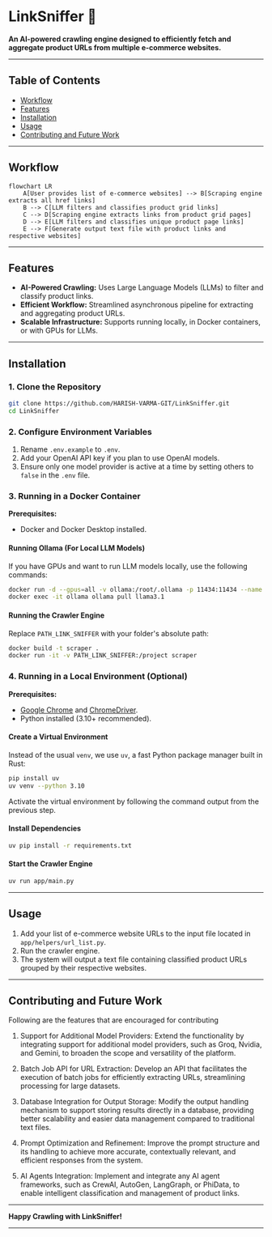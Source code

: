 # LinkSniffer 🐶

**An AI-powered crawling engine designed to efficiently fetch and aggregate product URLs from multiple e-commerce websites.**

---

## Table of Contents
- [Workflow](#workflow)
- [Features](#features)
- [Installation](#installation)
- [Usage](#usage)
- [Contributing and Future Work](#contributing-and-future-work)

---

## Workflow

```mermaid
flowchart LR
    A[User provides list of e-commerce websites] --> B[Scraping engine extracts all href links]
    B --> C[LLM filters and classifies product grid links]
    C --> D[Scraping engine extracts links from product grid pages]
    D --> E[LLM filters and classifies unique product page links]
    E --> F[Generate output text file with product links and respective websites]
```

---

## Features

- **AI-Powered Crawling:** Uses Large Language Models (LLMs) to filter and classify product links.
- **Efficient Workflow:** Streamlined asynchronous pipeline for extracting and aggregating product URLs.
- **Scalable Infrastructure:** Supports running locally, in Docker containers, or with GPUs for LLMs.

---

## Installation

### 1. Clone the Repository

```bash
git clone https://github.com/HARISH-VARMA-GIT/LinkSniffer.git
cd LinkSniffer
```

### 2. Configure Environment Variables

1. Rename `.env.example` to `.env`.  
2. Add your OpenAI API key if you plan to use OpenAI models.  
3. Ensure only one model provider is active at a time by setting others to `false` in the `.env` file.

### 3. Running in a Docker Container  

**Prerequisites:**  
- Docker and Docker Desktop installed.  

#### Running Ollama (For Local LLM Models)  

If you have GPUs and want to run LLM models locally, use the following commands:

```bash
docker run -d --gpus=all -v ollama:/root/.ollama -p 11434:11434 --name ollama ollama/ollama
docker exec -it ollama ollama pull llama3.1
```

#### Running the Crawler Engine  

Replace `PATH_LINK_SNIFFER` with your folder's absolute path:

```bash
docker build -t scraper .
docker run -it -v PATH_LINK_SNIFFER:/project scraper
```

### 4. Running in a Local Environment (Optional)  

**Prerequisites:**  
- [Google Chrome](https://www.google.com/chrome/) and [ChromeDriver](https://chromedriver.chromium.org/downloads).  
- Python installed (3.10+ recommended).  

#### Create a Virtual Environment  

Instead of the usual `venv`, we use `uv`, a fast Python package manager built in Rust:  

```bash
pip install uv
uv venv --python 3.10
```

Activate the virtual environment by following the command output from the previous step.

#### Install Dependencies  

```bash
uv pip install -r requirements.txt
```

#### Start the Crawler Engine  

```bash
uv run app/main.py
```

---

## Usage

1. Add your list of e-commerce website URLs to the input file located in `app/helpers/url_list.py`.  
2. Run the crawler engine.  
3. The system will output a text file containing classified product URLs grouped by their respective websites.  

---

## Contributing and Future Work

Following are the features that are encouraged for contributing

1. Support for Additional Model Providers: Extend the functionality by integrating support for additional model providers, such as Groq, Nvidia, and Gemini, to broaden the scope and versatility of the platform.

2. Batch Job API for URL Extraction: Develop an API that facilitates the execution of batch jobs for efficiently extracting URLs, streamlining processing for large datasets.

3. Database Integration for Output Storage: Modify the output handling mechanism to support storing results directly in a database, providing better scalability and easier data management compared to traditional text files.

4. Prompt Optimization and Refinement: Improve the prompt structure and its handling to achieve more accurate, contextually relevant, and efficient responses from the system.

5. AI Agents Integration: Implement and integrate any AI agent frameworks, such as CrewAI, AutoGen, LangGraph, or PhiData, to enable intelligent classification and management of product links.

---

**Happy Crawling with LinkSniffer!** 

---
